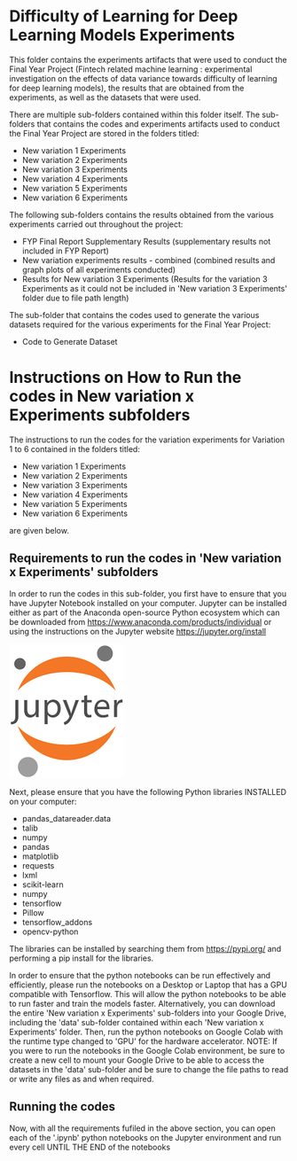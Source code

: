 # Difficulty of Learning for Deep Learning Models Experiments

This folder contains the experiments artifacts that were used to conduct the Final Year Project (Fintech related machine learning : experimental investigation on the effects of data variance towards difficulty of learning for deep learning models), the results that are obtained from the experiments, as well as the datasets that were used. 

There are multiple sub-folders contained within this folder itself. The sub-folders that contains the codes and experiments artifacts used to conduct the Final Year Project are stored in the folders titled:

- New variation 1 Experiments
- New variation 2 Experiments
- New variation 3 Experiments
- New variation 4 Experiments
- New variation 5 Experiments
- New variation 6 Experiments

The following sub-folders contains the results obtained from the various experiments carried out throughout the project:

- FYP Final Report Supplementary Results (supplementary results not included in FYP Report)
- New variation experiments results - combined (combined results and graph plots of all experiments conducted)
- Results for New variation 3 Experiments (Results for the variation 3 Experiments as it could not be included in 'New variation 3 Experiments' folder due to file path length)

The sub-folder that contains the codes used to generate the various datasets required for the various experiments for the Final Year Project:

- Code to Generate Dataset



# Instructions on How to Run the codes in New variation x Experiments subfolders

The instructions to run the codes for the variation experiments for Variation 1 to 6 contained in the folders titled:

- New variation 1 Experiments
- New variation 2 Experiments
- New variation 3 Experiments
- New variation 4 Experiments
- New variation 5 Experiments
- New variation 6 Experiments

are given below.

## Requirements to run the codes in 'New variation x Experiments' subfolders

In order to run the codes in this sub-folder, you first have to ensure that you have Jupyter Notebook installed on your computer. Jupyter can be installed either as part of the 
Anaconda open-source Python ecosystem which can be downloaded from https://www.anaconda.com/products/individual or using the instructions on the Jupyter website 
https://jupyter.org/install

![Image of jupyter](https://github.com/ShearmanChua/Difficulty-in-Deep-Learning/blob/main/images/jupyter.png)


Next, please ensure that you have the following Python libraries INSTALLED on your computer:

- pandas_datareader.data
- talib
- numpy
- pandas
- matplotlib
- requests
- lxml
- scikit-learn
- numpy
- tensorflow
- Pillow
- tensorflow_addons
- opencv-python

The libraries can be installed by searching them from https://pypi.org/ and performing a pip install for the libraries.


In order to ensure that the python notebooks can be run effectively and efficiently, please run the notebooks on a Desktop or Laptop that has a GPU compatible with Tensorflow.
This will allow the python notebooks to be able to run faster and train the models faster. Alternatively, you can download the entire 'New variation x Experiments' sub-folders into your Google Drive, including the 'data' sub-folder contained within each 'New variation x Experiments' folder. Then, run the python notebooks on Google Colab with the runtime type changed to 'GPU' for the hardware accelerator. 
NOTE: If you were to run the notebooks in the Google Colab environment, be sure to create a new cell to mount your Google Drive to be able to access the datasets in the 'data' sub-folder and be sure to change the file paths to read or write any files as and when required.


## Running the codes

Now, with all the requirements fufiled in the above section, you can open each of the '.ipynb' python notebooks on the Jupyter environment and run every cell UNTIL THE END of the notebooks


